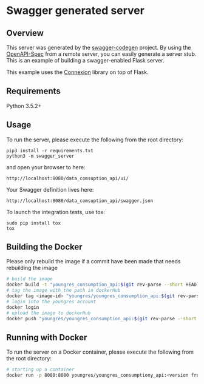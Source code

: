 # Swagger generated server

## Overview
This server was generated by the [swagger-codegen](https://github.com/swagger-api/swagger-codegen) project. By using the
[OpenAPI-Spec](https://github.com/swagger-api/swagger-core/wiki) from a remote server, you can easily generate a server stub.  This
is an example of building a swagger-enabled Flask server.

This example uses the [Connexion](https://github.com/zalando/connexion) library on top of Flask.

## Requirements
Python 3.5.2+

## Usage
To run the server, please execute the following from the root directory:

```
pip3 install -r requirements.txt
python3 -m swagger_server
```

and open your browser to here:

```
http://localhost:8080/data_comsuption_api/ui/
```

Your Swagger definition lives here:

```
http://localhost:8080/data_comsuption_api/swagger.json
```

To launch the integration tests, use tox:
```
sudo pip install tox
tox
```

## Building the Docker
 Please only rebuild the image if a commit have been made that needs rebuilding the image

```bash
# build the image
docker build -t "youngres_consumption_api:$(git rev-parse --short HEAD)" .
# tag the image with the path in dockerHub
docker tag <image-id> "youngres/youngres_consumption_api:$(git rev-parse --short HEAD)"
# login into the youngres account
docker login
# upload the image to dockerHub
docker push "youngres/youngres_consumption_api:$(git rev-parse --short HEAD)"
```

## Running with Docker

To run the server on a Docker container, please execute the following from the root directory:

```bash
# starting up a container
docker run -p 8080:8080 youngres/youngres_consumptiony_api:<version from dockerhub>
```
